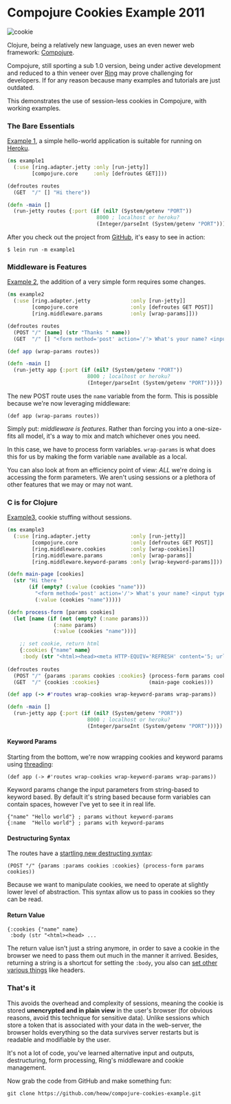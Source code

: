
Compojure Cookies Example 2011
==============================

![cookie](http://upload.wikimedia.org/wikipedia/commons/thumb/5/50/Chocolate_chip_cookies.jpg/250px-Chocolate_chip_cookies.jpg)

Clojure, being a relatively new language, uses an even newer web framework: [Compojure][1].  

Compojure, still sporting a sub 1.0 version, being under active development and reduced to a thin veneer over [Ring][2] may prove challenging for developers.  If for any reason because many examples and tutorials are just outdated.

This demonstrates the use of session-less cookies in Compojure, with working examples.

### The Bare Essentials ###

[Example 1][3], a simple hello-world application is suitable for running on [Heroku][4].

```clojure
(ns example1
  (:use [ring.adapter.jetty :only [run-jetty]]
        [compojure.core     :only [defroutes GET]]))

(defroutes routes
  (GET  "/" [] "Hi there"))

(defn -main []
  (run-jetty routes {:port (if (nil? (System/getenv "PORT")) 
                             8000 ; localhost or heroku?
                             (Integer/parseInt (System/getenv "PORT")))}) )
```

After you check out the project from [GitHub][5], it's easy to see in action:

    $ lein run -m example1
    
### Middleware is Features ###

[Example 2][6], the addition of a very simple form requires some changes.

```clojure
(ns example2
  (:use [ring.adapter.jetty             :only [run-jetty]]
        [compojure.core                 :only [defroutes GET POST]]
        [ring.middleware.params         :only [wrap-params]]))

(defroutes routes
  (POST "/" [name] (str "Thanks " name))
  (GET  "/" [] "<form method='post' action='/'> What's your name? <input type='text' name='name' /><input type='submit' /></form>"))

(def app (wrap-params routes))

(defn -main []
  (run-jetty app {:port (if (nil? (System/getenv "PORT")) 
                          8000 ; localhost or heroku?
                          (Integer/parseInt (System/getenv "PORT")))}) )
```

The new POST route uses the `name` variable from the form.  This is possible because we're now leveraging middleware:

    (def app (wrap-params routes))

Simply put: *middleware is features*.  Rather than forcing you into a one-size-fits all model, it's a way to mix and match whichever ones you need.

In this case, we have to process form variables.  `wrap-params` is what does this for us by making the form variable `name` available as a local.

You can also look at from an efficiency point of view: *ALL* we're doing is accessing the form parameters.  We aren't using sessions or a plethora of other features that we may or may not want.

### C is for Clojure ###

[Example3][7], cookie stuffing without sessions.

```clojure
(ns example3
  (:use [ring.adapter.jetty             :only [run-jetty]]
        [compojure.core                 :only [defroutes GET POST]]
        [ring.middleware.cookies        :only [wrap-cookies]]
        [ring.middleware.params         :only [wrap-params]]
        [ring.middleware.keyword-params :only [wrap-keyword-params]]))

(defn main-page [cookies]
  (str "Hi there "
       (if (empty? (:value (cookies "name")))
         "<form method='post' action='/'> What's your name? <input type='text' name='name' /><input type='submit' /></form>"
         (:value (cookies "name")))))

(defn process-form [params cookies]
  (let [name (if (not (empty? (:name params)))
               (:name params)
               (:value (cookies "name")))]

    ;; set cookie, return html
    {:cookies {"name" name}
     :body (str "<html><head><meta HTTP-EQUIV='REFRESH' content='5; url='/'\"</head><body>Thanks!</body></html>")}))
  
(defroutes routes
  (POST "/" {params :params cookies :cookies} (process-form params cookies))
  (GET  "/" {cookies :cookies}                (main-page cookies)))

(def app (-> #'routes wrap-cookies wrap-keyword-params wrap-params))

(defn -main []
  (run-jetty app {:port (if (nil? (System/getenv "PORT")) 
                          8000 ; localhost or heroku?
                          (Integer/parseInt (System/getenv "PORT")))}) )
```

#### Keyword Params ####

Starting from the bottom, we're now wrapping cookies and keyword params using [threading][8]:

    (def app (-> #'routes wrap-cookies wrap-keyword-params wrap-params))

Keyword params change the input parameters from string-based to keyword based.  By default it's string based because form variables can contain spaces, however I've yet to see it in real life.

    {"name" "Hello world"} ; params without keyword-params
    {:name  "Hello world"} ; params with keyword-params
    
#### Destructuring Syntax ####
    
The routes have a [startling new destructing syntax][9]:

    (POST "/" {params :params cookies :cookies} (process-form params cookies))

Because we want to manipulate cookies, we need to operate at slightly lower level of abstraction.   This syntax allow us to pass in cookies so they can be read.

#### Return Value ####

    {:cookies {"name" name}
     :body (str "<html><head> ...

The return value isn't just a string anymore, in order to save a cookie in the browser we need to pass them out much in the manner it arrived.   Besides, returning a string is a shortcut for setting the `:body`, you also can [set other various things][10] like headers.

### That's it ###

This avoids the overhead and complexity  of sessions, meaning the cookie is stored __unencrypted and in plain view__ in the user's browser (for obvious reasons, avoid this technique for sensitive data).  Unlike sessions which store a token that is associated with your data in the web-server, the browser holds everything so the data survives server restarts but is readable and modifiable by the user.

It's not a lot of code, you've learned alternative input and outputs, destructuring, form processing, Ring's middleware and cookie management.

Now grab the code from GitHub and make something fun:

    git clone https://github.com/heow/compojure-cookies-example.git


[1]: https://github.com/weavejester/compojure "Compojure"
[2]: http://github.com/mmcgrana/ring          "Ring"
[3]: https://github.com/heow/compojure-cookies-example/blob/master/src/example1.clj "Example 1"
[4]: http://devcenter.heroku.com/articles/clojure "Getting Started with Clojure on Heroku/Cedar"
[5]: https://github.com/heow/compojure-cookies-example "GitHub Project"
[6]: https://github.com/heow/compojure-cookies-example/blob/master/src/example2.clj "Example 2"
[7]: https://github.com/heow/compojure-cookies-example/blob/master/src/example3.clj "Examlpe 3"
[8]: http://clojure.github.com/clojure/clojure.core-api.html#clojure.core/-%3E "Threading"
[9]: https://github.com/weavejester/compojure/wiki/Destructuring-Syntax
[10]: https://github.com/mmcgrana/ring/wiki/Creating-responses

